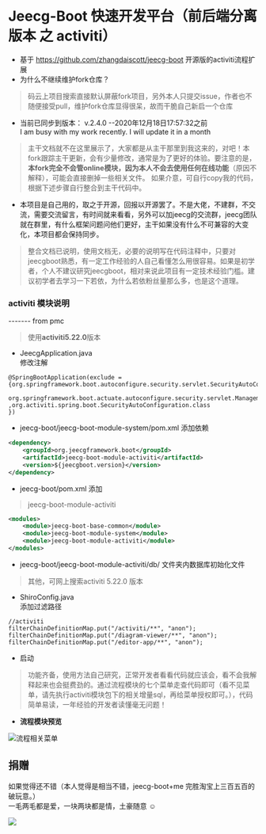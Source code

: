  
Jeecg-Boot 快速开发平台（前后端分离版本 之 activiti）
===============
- 基于 https://github.com/zhangdaiscott/jeecg-boot 开源版的activiti流程扩展
- 为什么不继续维护fork仓库？
>码云上项目搜索直接默认屏蔽fork项目，另外本人只提交issue，作者也不随便接受pull，维护fork仓库显得很呆，故而干脆自己新启一个仓库

- 当前已同步到版本： v.2.4.0  --2020年12月18日17:57:32之前   
  I am busy with my work recently. I will update it in a month

>主干文档就不在这里展示了，大家都是从主干那里到我这来的，对吧！本fork跟踪主干更新，会有少量修改，通常是为了更好的体验。要注意的是，**本fork完全不会管online模块，因为本人不会去使用任何在线功能**（原因不解释），可能会直接删掉一些相关文件。
如果介意，可自行copy我的代码，根据下述步骤自行整合到主干代码中。

-  本项目是自己用的，取之于开源，回报以开源罢了。不是大佬，不建群，不交流，需要交流留言，有时间就来看看，另外可以加jeecg的交流群，jeecg团队就在群里，有什么框架问题问他们更好，主干如果没有什么不可兼容的大变化，本项目都会保持同步。

>整合文档已说明，使用文档无，必要的说明写在代码注释中，只要对jeecgboot熟悉，有一定工作经验的人自己看懂怎么用很容易。如果是初学者，个人不建议研究jeecgboot，相对来说此项目有一定技术经验门槛。建议初学者去学习一下若依，为什么若依粉丝量那么多，也是这个道理。



<h3>activiti 模块说明</h3>  ------- from pmc

>使用**activiti5.22.0**版本
+ JeecgApplication.java   
  修改注解
```
@SpringBootApplication(exclude = {org.springframework.boot.autoconfigure.security.servlet.SecurityAutoConfiguration.class,
        org.springframework.boot.actuate.autoconfigure.security.servlet.ManagementWebSecurityAutoConfiguration.class
,org.activiti.spring.boot.SecurityAutoConfiguration.class
})
```


+ jeecg-boot/jeecg-boot-module-system/pom.xml 添加依赖
```xml
<dependency>
    <groupId>org.jeecgframework.boot</groupId>
    <artifactId>jeecg-boot-module-activiti</artifactId>
    <version>${jeecgboot.version}</version>
</dependency>
```
+ jeecg-boot/pom.xml  添加
> <module>jeecg-boot-module-activiti</module>
```xml
<modules>
    <module>jeecg-boot-base-common</module>
    <module>jeecg-boot-module-system</module>
    <module>jeecg-boot-module-activiti</module>
</modules>
```
+ jeecg-boot/jeecg-boot-module-activiti/db/ 文件夹内数据库初始化文件
> 其他，可网上搜索activiti 5.22.0 版本

+ ShiroConfig.java  
  添加过滤路径
```
//activiti
filterChainDefinitionMap.put("/activiti/**", "anon");
filterChainDefinitionMap.put("/diagram-viewer/**", "anon");
filterChainDefinitionMap.put("/editor-app/**", "anon");
```
+ 启动


>功能齐备，使用方法自己研究，正常开发者看看代码就应该会，看不会我解释起来也会挺费劲的。通过流程模块的七个菜单走查代码即可（看不见菜单，请先执行activiti模块包下的相关增量sql，再给菜单授权即可。），代码简单易读，一年经验的开发者读懂毫无问题！

- **流程模块预览**

![流程相关菜单](https://images.gitee.com/uploads/images/2020/0612/160424_2624efb9_1406033.png "屏幕截图.png")


## 捐赠

如果觉得还不错（本人觉得是相当不错，jeecg-boot+me 完胜淘宝上三百五百的破玩意。）  
一毛两毛都是爱，一块两块都是情，土豪随意 ☺

![](https://images.gitee.com/uploads/images/2020/0503/233715_925e2dc6_1406033.jpeg)

